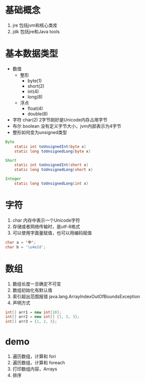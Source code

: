 # 基础概念
1. jre 包括jvm和核心类库
2. jdk 包括jre和Java tools

# 基本数据类型
- 数值
    - 整形
        - byte(1)
        - short(2)
        - int(4)
        - long(8)
    - 浮点
        - float(4)
        - double(8)
- 字符 char(2) 2字节刚好是Unicode内存占用字节
- 布尔 boolean 没有定义字节大小，jvm内部表示为4字节
- 整形如何变为unsigned类型
```java
Byte 
    static int toUnsignedInt(byte x)  
    static long toUnsignedLong(byte x)  

Short
    static int toUnsignedInt(short x)  
    static long toUnsignedLong(short x)  

Integer
    static long toUnsignedLong(int x)  


```

# 字符
1. char 内存中表示一个Unicode字符
2. 存储或者网络传输时，是utf-8格式
3. 可以使用字面量赋值，也可以用编码赋值
```java
char a = '中';
char b = '\u4e2d';
```

# 数组
1. 数组长度一旦确定不可变
2. 数组初始化有默认值
3. 索引超出范围报错 java.lang.ArrayIndexOutOfBoundsException
4. 声明方式
```java
int[] arr1 = new int[10];
int[] arr2 = new int[] {1, 2, 3};
int[] arr3 = {1, 2, 3};
```

# demo
1. 遍历数组，计算和 fori
2. 遍历数组，计算和 foreach
3. 打印数组内容，Arrays
4. 排序